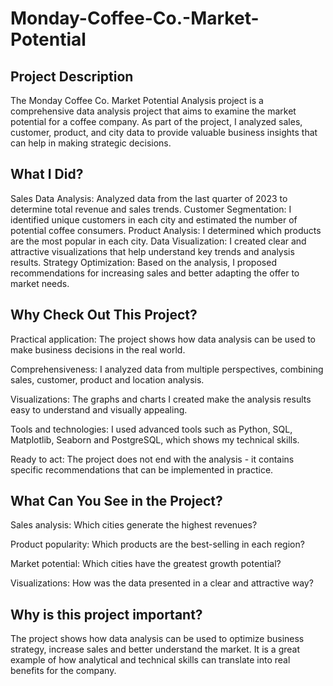 # Monday-Coffee-Co.-Market-Potential

## Project Description

The Monday Coffee Co. Market Potential Analysis project is a comprehensive data analysis project that aims to examine the market potential for a coffee company. As part of the project, I analyzed sales, customer, product, and city data to provide valuable business insights that can help in making strategic decisions.

## What I Did?

Sales Data Analysis: Analyzed data from the last quarter of 2023 to determine total revenue and sales trends.
Customer Segmentation: I identified unique customers in each city and estimated the number of potential coffee consumers.
Product Analysis: I determined which products are the most popular in each city.
Data Visualization: I created clear and attractive visualizations that help understand key trends and analysis results.
Strategy Optimization: Based on the analysis, I proposed recommendations for increasing sales and better adapting the offer to market needs.

## Why Check Out This Project?

Practical application: The project shows how data analysis can be used to make business decisions in the real world.

Comprehensiveness: I analyzed data from multiple perspectives, combining sales, customer, product and location analysis.

Visualizations: The graphs and charts I created make the analysis results easy to understand and visually appealing.

Tools and technologies: I used advanced tools such as Python, SQL, Matplotlib, Seaborn and PostgreSQL, which shows my technical skills.

Ready to act: The project does not end with the analysis - it contains specific recommendations that can be implemented in practice.

## What Can You See in the Project?

Sales analysis: Which cities generate the highest revenues?

Product popularity: Which products are the best-selling in each region?

Market potential: Which cities have the greatest growth potential?

Visualizations: How was the data presented in a clear and attractive way?

## Why is this project important?

The project shows how data analysis can be used to optimize business strategy, increase sales and better understand the market. It is a great example of how analytical and technical skills can translate into real benefits for the company.
